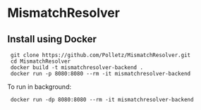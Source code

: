 # MismatchResolver
## Install using Docker
```
 git clone https://github.com/Polletz/MismatchResolver.git
 cd MismatchResolver
 docker build -t mismatchresolver-backend .
 docker run -p 8080:8080 --rm -it mismatchresolver-backend
```

To run in background:
```
 docker run -dp 8080:8080 --rm -it mismatchresolver-backend
```
